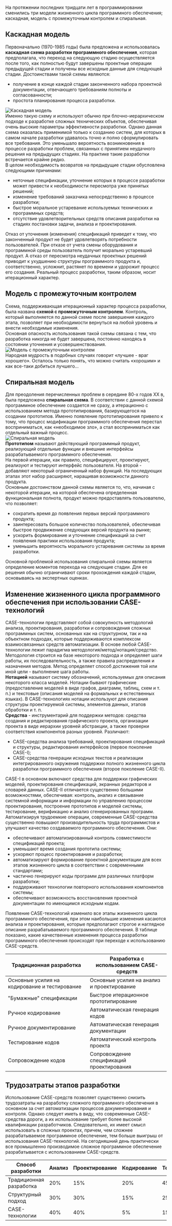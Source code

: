 На протяжении последних тридцати лет в программировании сменились три модели жизненного цикла программного обеспечения; каскадная, модель с промежуточным контролем и спиральная.
## Каскадная модель
Первоначально (1970-1985 годы) была предложена и использовалась **каскадная схема разработки программного обеспечения**, которая предполагала, что переход на следующую стадию осуществляется после того, как полностью будут завершены проектные операции предыдущей стадии и получены все исходные данные для следующей стадии. Достоинствами такой схемы являются:
- получение в конце каждой стадии законченного набора проектной документации, отвечающего требованиям полноты и согласованности;
- простота планирования процесса разработки.
  
![Каскадная модель](../Pictures/05_01.%20Каскадная%20модель.png)  
Именно такую схему и используют обычно при блочно-иерархическом подходе к разработке сложных технических объектов, обеспечивая очень высокие параметры эффективности разработки. Однако данная схема оказалась применимой только к созданию систем, для которых в самом начале разработки удавалось точно и полно сформулировать все требования. Это уменьшало вероятность возникновения в процессе разработки проблем, связанных с принятием неудачного решения на предыдущих стадиях. На практике такие разработки встречается крайне редко.  
В целом необходимость возвратов на предыдущие стадии обусловлена следующими причинами:
- неточные спецификации, уточнение которых в процессе разработки может привести к необходимости пересмотра уже принятых решений;
- изменение требований заказчика непосредственно в процессе разработки;
- быстрое моральное устаревание используемых технических и программных средств;
- отсутствие удовлетворительных средств описания разработки на стадиях постановки задачи, анализа и проектирования.
  
Отказ от уточнения (изменения) спецификаций приведет к тому, что законченный продукт не будет удовлетворять потребности пользователей. При отказе от учета смены оборудования и программной среды пользователь получит морально устаревший продукт. А отказ от пересмотра неудачных проектных решений приводит к ухудшению структуры программного продукта и, соответственно, усложнит, растянет по времени и удорожит процесс его создания. Реальный процесс разработки, таким образом, носит итерационный характер.
## Модель с промежуточным контролем
Схема, поддерживающая итерационный характер
процесса разработки, была названа **схемой с промежуточным контролем**. Контроль, который выполняется по данной схеме после завершения каждого этапа, позволяет при необходимости вернуться на любой уровень и внести необходимые изменения.  
Основная опасность использования такой схемы связана с тем, что разработка  никогда не будет завершена, постоянно находясь в состоянии уточнения и усовершенствования.  
![Модель с промежуточным контролем](../Pictures/05_02.%20Модель%20с%20промежуточным%20контролем.png)  
Народная мудрость в подобных случаях говорит «лучшее - враг хорошего». Осталось только понять, что можно считать «хорошим» и как все-таки добиться лучшего...  
## Спиральная модель
Для преодоления перечисленных проблем в середине 80-х годов XX в, была предложена **спиральная схема**. В соответствии с данной схемой программное
обеспечение создается не сразу, а итерационно с использованием метода прототипирования, базирующегося на создании прототипов. Именно появление прототипирования привело к тому, что процесс модификации программного обеспечения перестал восприниматься, как «необходимое зло», а стал восприниматься как отдельный важный процесс.  
![Спиральная модель](../Pictures/05_03.%20Спиральная%20модель.png)  
**Прототипом** называют действующий программный продукт, реализующий отдельные функции и внешние интерфейсы разрабатываемого программного обеспечения.  
На первой итерации, как правило, специфицируют, проектируют, реализуют и тестируют интерфейс пользователя. На второй - добавляют некоторый ограниченный набор функций. На последующих этапах этот набор расширяют, наращивая возможности данного продукта.  
Основным достоинством данной схемы является то, что, начиная с некоторой итерации, на которой обеспечена определенная функциональная полнота, продукт можно предоставлять пользователю, что позволяет:
- сократить время до появления первых версий программного продукта;
- заинтересовать большое количество пользователей, обеспечивая быстрое продвижение следующих версий продукта на рынке;
- ускорить формирование и уточнение спецификаций за счет появления практики использования продукта;
- уменьшить вероятность морального устаревания системы за время разработки.
  
Основной проблемой использования спиральной схемы является определение моментов перехода на следующие стадии. Для ее решения обычно ограничивают сроки прохождения каждой стадии, основываясь на экспертных оценках.
## Изменение жизненного цикла программного обеспечения при использовании CASE-технологий
CASE-технологии представляют собой совокупность методологий анализа, проектирования, разработки и сопровождения сложных программных систем, основанных как на структурном, так и на объектном подходах, которые поддерживаются комплексом взаимосвязанных средств автоматизации. В основе любой CASE-технологии лежит парадигма методология/метод/нотация/средство.  
Методология строится на базе некоторого подхода и определяет шаги работы, их последовательность, а также правила распределения и назначения методов. Метод определяет способ достижения той или иной цели - выполнение шага работы.  
**Нотацией** называют систему обозначений, используемых для описания некоторого класса моделей. Нотации бывают графические (предоставление моделей в виде графов, диаграмм, таблиц, схем и т. п.) и текстовые (описания моделей на формальных и естественных языках). В CASE-технологиях нотации используют для описания структуры проектируемой системы, элементов данных, этапов обработки и т. п.  
**Средства** - инструментарий для поддержки методов: средства создания и редактирования графического проекта, организации проекта в виде иерархии уровней абстракции, а также проверки соответствия компонентов разных уровней. Различают:
- CASE-средства анализа требований, проектирования спецификаций и структуры, редактирования интерфейсов (первое поколение CASE-I);
- CASE-средства генерации исходных текстов и реализации интегрированного окружения поддержки полного жизненного цикла разработки программного обеспечения (второе поколение CASE-II).
  
CASE-I в основном включают средства для поддержки графических моделей, проектирования спецификаций, экранных редакторов и словарей данных. CASE-II отличается существенно большими возможностями, обеспечивая: контроль, анализ и связывание системной информации и информации по управлению процессом проектирования, построение прототипов и моделей системы, тестирование, верификацию и анализ сгенерированных программ.  
Автоматизируя трудоемкие операции, современные CASE-средства существенно повышают производительность труда программистов и улучшают качество создаваемого программного обеспечения. Они:
- обеспечивают автоматизированный контроль совместимости спецификаций проекта;
- уменьшают время создания прототипа системы;
- ускоряют процесс проектирования и разработки;
- автоматизируют формирование проектной документации для всех этапов жизненного цикла в соответствии с современными стандартами;
- частично генерируют коды программ для различных платформ разработки;
- поддерживают технологии повторного использования компонентов системы;
- обеспечивают возможность восстановления проектной документации по имеющимся исходным кодам.
  
Появление CASE-технологий изменило все этапы жизненного цикла программного обеспечения, при этом наибольшие изменения касаются анализа и проектирования, которые предполагают строгое и наглядное описание разрабатываемого программного обеспечения. В таблице показано, какие качественные изменения процесса разработки программного обеспечения происходят при переходе к использованию CASE-средств.  

| Традиционная разработка                       | Разработка с использованием CASE-средств   |
| --------------------------------------------- | ------------------------------------------ |
| Основные усилия на кодирование и тестирование | Основные усилия на анализ и проектирование |
| "Бумажные" спецификации                       | Быстрое итерационное прототипирование      |
| Ручное кодирование                            | Автоматическая генерация кодов             |
| Ручное документирование                       | Автоматическая генерация документации      |
| Тестирование кодов                            | Автоматический контроль проекта            |
| Сопровождение кодов                           | Сопровождение спецификаций проектирования  |
## Трудозатраты этапов разработки
Использование CASE-средств позволяет существенно снизить трудозатраты на разработку сложного программного обеспечения в основном за счет автоматизации процессов документирования и контроля. Однако следует иметь в виду, что современные CASE-средства дороги, а их использование требует более высокой квалификации разработчиков. Следовательно, их имеет смысл использовать в сложных проектах, причем, чем сложнее разрабатываемое программное обеспечение, тем больше выигрыш от использования CASE-технологий. На сегодняшний день практически все промышленно производимое сложное программное обеспечение разрабатывается с использованием CASE-средств.  

| Способ разработки       | Анализ | Проектирование | Кодирование | Тестирование |
| ----------------------- | ------ | -------------- | ----------- | ------------ |
| Традиционная разработка | 20%    | 15%            | 20%         | 45%          |
| Структурный подход      | 30%    | 30%            | 15%         | 25%          |
| CASE-технологии         | 40%    | 40%            | 5%          | 15%          |